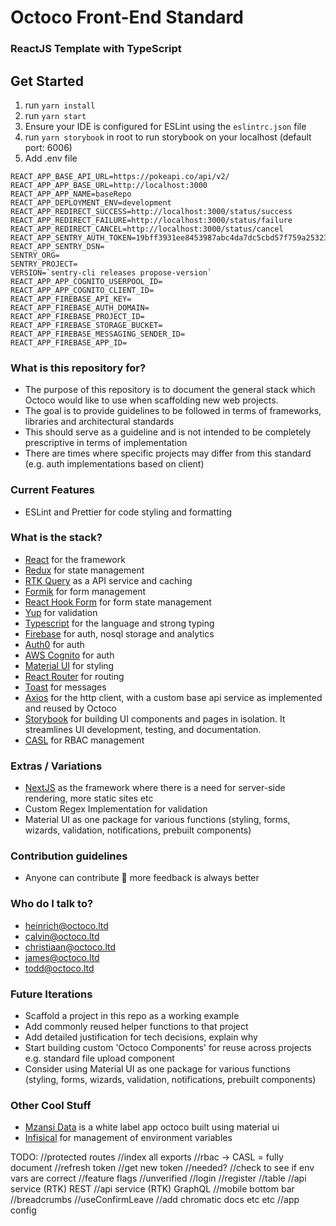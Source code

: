 # Octoco Front-End Standard #
### ReactJS Template with TypeScript ###

## Get Started
1. run `yarn install`
2. run `yarn start`
3. Ensure your IDE is configured for ESLint using the `eslintrc.json` file
4. run `yarn storybook` in root to run storybook on your localhost (default port: 6006)
5. Add .env file
   
```
REACT_APP_BASE_API_URL=https://pokeapi.co/api/v2/
REACT_APP_APP_BASE_URL=http://localhost:3000
REACT_APP_APP_NAME=baseRepo
REACT_APP_DEPLOYMENT_ENV=development
REACT_APP_REDIRECT_SUCCESS=http://localhost:3000/status/success
REACT_APP_REDIRECT_FAILURE=http://localhost:3000/status/failure
REACT_APP_REDIRECT_CANCEL=http://localhost:3000/status/cancel
REACT_APP_SENTRY_AUTH_TOKEN=19bff3931ee8453987abc4da7dc5cbd57f759a25323d434c804e7ac0dffe92bc
REACT_APP_SENTRY_DSN=
SENTRY_ORG=
SENTRY_PROJECT=
VERSION=`sentry-cli releases propose-version`
REACT_APP_APP_COGNITO_USERPOOL_ID=
REACT_APP_APP_COGNITO_CLIENT_ID=
REACT_APP_FIREBASE_API_KEY=
REACT_APP_FIREBASE_AUTH_DOMAIN=
REACT_APP_FIREBASE_PROJECT_ID=
REACT_APP_FIREBASE_STORAGE_BUCKET=
REACT_APP_FIREBASE_MESSAGING_SENDER_ID=
REACT_APP_FIREBASE_APP_ID=
```

### What is this repository for? ###

* The purpose of this repository is to document the general stack which Octoco would like to use when scaffolding new web projects. 
* The goal is to provide guidelines to be followed in terms of frameworks, libraries and architectural standards
* This should serve as a guideline and is not intended to be completely prescriptive in terms of implementation
* There are times where specific projects may differ from this standard (e.g. auth implementations based on client)   

### Current Features
- ESLint and Prettier for code styling and formatting

### What is the stack? ###
* [React](https://reactjs.org/) for the framework
* [Redux](https://redux.js.org/) for state management
* [RTK Query](https://redux-toolkit.js.org/rtk-query/overview) as a API service and caching
* [Formik](https://formik.org/) for form management
* [React Hook Form](https://react-hook-form.com/) for form state management
* [Yup](https://github.com/jquense/yup) for validation
* [Typescript](https://www.typescriptlang.org/) for the language and strong typing
* [Firebase](https://firebase.google.com/) for auth, nosql storage and analytics
* [Auth0](https://firebase.google.com/) for auth
* [AWS Cognito](https://firebase.google.com/) for auth
* [Material UI](https://mui.com/) for styling
* [React Router](https://v5.reactrouter.com/web/guides/quick-start) for routing
* [Toast](https://ireade.github.io/Toast.js/) for messages
* [Axios](https://axios-http.com/docs/intro) for the http client, with a custom base api service as implemented and reused by Octoco
* [Storybook](https://storybook.js.org/) for building UI components and pages in isolation. It streamlines UI development, testing, and documentation.
* [CASL](https://casl.js.org/v6/en/) for RBAC management

### Extras / Variations
* [NextJS](https://nextjs.org/) as the framework where there is a need for server-side rendering, more static sites etc
* Custom Regex Implementation for validation
* Material UI as one package for various functions (styling, forms, wizards, validation, notifications, prebuilt components)

### Contribution guidelines ###
* Anyone can contribute 🥳 more feedback is always better

### Who do I talk to? ###
* heinrich@octoco.ltd
* calvin@octoco.ltd
* christiaan@octoco.ltd
* james@octoco.ltd
* todd@octoco.ltd

### Future Iterations
* Scaffold a project in this repo as a working example
* Add commonly reused helper functions to that project
* Add detailed justification for tech decisions, explain why
* Start building custom 'Octoco Components' for reuse across projects e.g. standard file upload component
* Consider using Material UI as one package for various functions (styling, forms, wizards, validation, notifications, prebuilt components)

### Other Cool Stuff
* [Mzansi Data](https://octoco.mzansidata.co.za) is a white label app octoco built using material ui
* [Infisical](https://infisical.com/) for management of environment variables

TODO:
//protected routes
//index all exports
//rbac -> CASL = fully document
//refresh token //get new token //needed?
//check to see if env vars are correct
//feature flags
//unverified
//login 
//register
//table
//api service (RTK) REST
//api service (RTK) GraphQL
//mobile bottom bar
//breadcrumbs
//useConfirmLeave
//add chromatic docs etc etc
//app config
